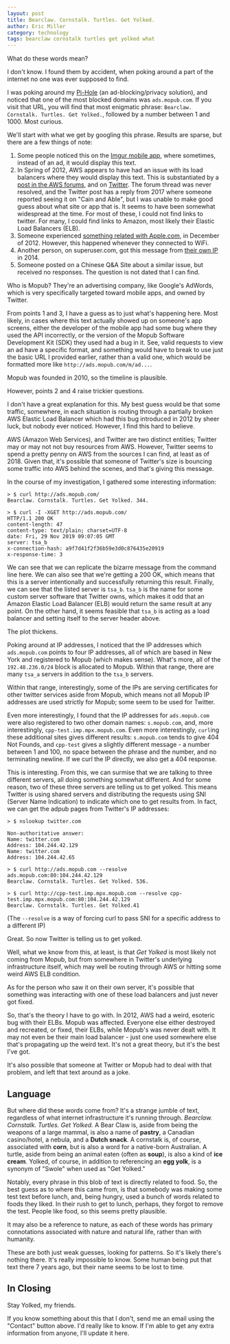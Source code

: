 ```yaml
---
layout: post
title: Bearclaw. Cornstalk. Turtles. Get Yolked.
author: Eric Miller
category: technology
tags: bearclaw cornstalk turtles get yolked what
---
```


What do these words mean?

I don't know. I found them by accident, when poking around a part of the internet no one was ever
supposed to find.

I was poking around my [Pi-Hole](https://pi-hole.net) (an ad-blocking/privacy solution), and noticed
that one of the most blocked domains was `ads.mopub.com`. If you visit that URL, you will find that
most enigmatic phrase: `Bearclaw. Cornstalk. Turtles. Get Yolked.`, followed by a number between 1
and 1000. Most curious.

We'll start with what we get by googling this phrase. Results are sparse, but there are a few things
of note:

1. Some people noticed this on the [Imgur mobile app](https://imgur.com/gallery/odS1j), where sometimes, instead of an ad, it would display this text.
2. In Spring of 2012, AWS appears to have had an issue with its load balancers where they would display this text. This is substantiated by a [post in the AWS forums](https://forums.aws.amazon.com/thread.jspa?threadID=94230), and on [Twitter](https://twitter.com/ylastic/status/201032204351045632?s=20). The forum thread was never resolved, and the Twitter post has a reply from 2017 where someone reported seeing it on "Cain and Able", but I was unable to make good guess about what site or app that is. It seems to have been somewhat widespread at the time. For most of these, I could not find links to twitter. For many, I could find links to Amazon, most likely their Elastic Load Balancers (ELB).
3. Someone experienced [something related with Apple.com](https://answers.yahoo.com/question/index?qid=20121228190809AABGT1h), in December of 2012. However, this happened whenever they connected to WiFi.
4. Another person, on superuser.com, got this message from [their own IP](https://superuser.com/questions/747083/open-ports-strange-errors) in 2014.
5. Someone posted on a Chinese Q&A Site about a similar issue, but received no responses. The question is not dated that I can find.

Who is Mopub? They're an advertising company, like Google's AdWords, which is very
specifically targeted toward mobile apps, and owned by Twitter.

From points 1 and 3, I have a guess as to just what's happening here. Most likely, in cases where
this text actually showed up on someone's app screens, either the developer of the mobile app had
some bug where they used the API incorrectly, or the version of the Mopub Software Development Kit
(SDK) they used had a bug in it. See, valid requests to view an ad have a specific format, and
something would have to break to use just the basic URL I provided earlier, rather than a valid one,
which would be formatted more like `http://ads.mopub.com/m/ad...`.

Mopub was founded in 2010, so the timeline is plausible.

However, points 2 and 4 raise trickier questions.

I don't have a great explanation for this. My best guess would be that some traffic, somewhere, in
each situation is routing through a partially broken AWS Elastic Load Balancer which had this bug
introduced in 2012 by sheer luck, but nobody ever noticed. However, I find this hard to believe.

AWS (Amazon Web Services), and Twitter are two distinct entities; Twitter may or may not not buy
resources from AWS. However, Twitter seems to spend a pretty penny on AWS from the sources I can find,
at least as of 2018. Given that, it's possible that someone of Twitter's size is bouncing some
traffic into AWS behind the scenes, and that's giving this message.

In the course of my investigation, I gathered some interesting information:

```
> $ curl http://ads.mopub.com/
Bearclaw. Cornstalk. Turtles. Get Yolked. 344.

> $ curl -I -XGET http://ads.mopub.com/
HTTP/1.1 200 OK
content-length: 47
content-type: text/plain; charset=UTF-8
date: Fri, 29 Nov 2019 09:07:05 GMT
server: tsa_b
x-connection-hash: a9f7d41f2f36b59e3d0c876435e20919
x-response-time: 3
```

We can see that we can replicate the bizarre message from the command line here. We can also see
that we're getting a 200 OK, which means that this is a server intentionally and successfully
returning this result. Finally, we can see that the listed server is `tsa_b`. `tsa_b` is the name
for some custom server software that Twitter owns, which makes it odd that an Amazon Elastic
Load Balancer (ELB) would return the same result at any point. On the other hand, it seems feasible
that `tsa_b` is acting as a load balancer and setting itself to the server header above.

The plot thickens.

Poking around at IP addresses, I noticed that the IP addresses which `ads.mopub.com` points to four
IP addresses, all of which are based in New York and registered to Mopub (which makes sense). What's
more, all of the `192.48.236.0/24` block is allocated to Mopub. Within that range, there are many
`tsa_a` servers in addition to the `tsa_b` servers.

Within that range, interestingly, some of the IPs are serving certificates for other twitter
services aside from Mopub, which means not all Mopub IP addresses are used strictly for Mopub; some
seem to be used for Twitter.

Even more interestingly, I found that the IP addresses for `ads.mopub.com` were also registered to
two other domain names: `s.mopub.com`, and, more interestingly, `cpp-test.imp.mpx.mopub.com`. Even
more interestingly, `curl`ing these additional sites gives different results: `s.mopub.com` tends to
give 404 Not Founds, and `cpp-test` gives a slightly different message - a number between 1 and 100,
no space between the phrase and the number, and no terminating newline. If we curl the IP directly,
we also get a 404 response.

This is interesting. From this, we can surmise that we are talking to three different servers, all
doing something somewhat different. And for some reason, two of these three servers are telling us
to get yolked. This means Twitter is using shared servers and distributing the requests using SNI
(Server Name Indication) to indicate which one to get results from. In fact, we can get the adpub
pages from Twitter's IP addresses:

```
> $ nslookup twitter.com

Non-authoritative answer:
Name: twitter.com
Address: 104.244.42.129
Name: twitter.com
Address: 104.244.42.65

> $ curl http://ads.mopub.com --resolve ads.mopub.com:80:104.244.42.129
Bearclaw. Cornstalk. Turtles. Get Yolked. 536.

> $ curl http://cpp-test.imp.mpx.mopub.com --resolve cpp-test.imp.mpx.mopub.com:80:104.244.42.129
Bearclaw. Cornstalk. Turtles. Get Yolked.41
```

(The `--resolve` is a way of forcing curl to pass SNI for a specific address to a different IP)

Great. So now Twitter is telling us to get yolked.

Well, what we know from this, at least, is that _Get Yolked_ is most likely not coming from Mopub,
but from somewhere in Twitter's underlying infrastructure itself, which may well be routing through
AWS or hitting some weird AWS ELB condition.

As for the person who saw it on their own server, it's possible that something was interacting with
one of these load balancers and just never got fixed.

So, that's the theory I have to go with. In 2012, AWS had a weird, esoteric bug with their ELBs.
Mopub was affected. Everyone else either destroyed and recreated, or fixed, their ELBs, while
Mopub's was never dealt with. It may not even be their main load balancer - just one used somewhere
else that's propagating up the weird text. It's not a great theory, but it's the best I've got.

It's also possible that someone at Twitter or Mopub had to deal with that problem, and left that
text around as a joke.

## Language

But where did these words come from? It's a strange jumble of text, regardless of what internet
infrastructure it's running through. _Bearclaw. Cornstalk. Turtles. Get Yolked._ A Bear Claw is,
aside from being the weapons of a large mammal, is also a name of **pastry**, a Canadian
casino/hotel, a nebula, and a **Dutch snack**. A cornstalk is, of course, associated with **corn**,
but is also a word for a native-born Australian. A turtle, aside from being an animal eaten (often
as **soup**), is also a kind of **ice cream**. Yolked, of course, in addition to referencing an
**egg yolk**, is a synonym of "Swole" when used as "Get Yolked."

Notably, every phrase in this blob of text is directly related to food. So, the best guess as to
where this came from, is that somebody was making some test text before lunch, and, being hungry,
used a bunch of words related to foods they liked. In their rush to get to lunch, perhaps, they
forgot to remove the test. People like food, so this seems pretty plausible.

It may also be a reference to nature, as each of these words has primary connotations associated
with nature and natural life, rather than with humanity.

These are both just weak guesses, looking for patterns. So it's likely there's nothing there. It's
really impossible to know. Some human being put that text there 7 years ago, but their name seems
to be lost to time.

## In Closing

Stay Yolked, my friends.

If you know something about this that I don't, send me an email using the "Contact" button above.
I'd really like to know. If I'm able to get any extra information from anyone, I'll update it here.

